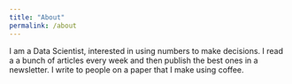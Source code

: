 ```yaml
---
title: "About"
permalink: /about
---
```

I am a Data Scientist, interested in using numbers to make decisions.
I read a a bunch of articles every week and then publish the best ones in a newsletter.
I write to people on a paper that I make using coffee.
